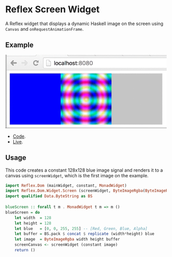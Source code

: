 # Reflex Screen Widget

A Reflex widget that displays a dynamic Haskell image on the screen using `Canvas` and `onRequestAnimationFrame`.

## Example

![Example gif](https://github.com/MaiaVictor/ReflexScreenWidget/blob/gh-pages/example.gif)

- [Code](https://github.com/maiavictor/ReflexScreenWidget/src/Main.hs).
- [Live](http://maiavictor.github.io/ReflexScreenWidget/).

## Usage

This code creates a constant 128x128 blue image signal and renders it to a
canvas using `screenWidget`, which is the first image on the example.

```haskell
import Reflex.Dom (mainWidget, constant, MonadWidget)
import Reflex.Dom.Widget.Screen (screenWidget, ByteImageRgba(ByteImageRgba))
import qualified Data.ByteString as BS

blueScreen :: forall t m . MonadWidget t m => m ()
blueScreen = do
    let width  = 128
    let height = 128
    let blue   = [0, 0, 255, 255] -- [Red, Green, Blue, Alpha]
    let buffer = BS.pack $ concat $ replicate (width*height) blue
    let image  = ByteImageRgba width height buffer
    screenCanvas <- screenWidget (constant image)
    return ()
```
